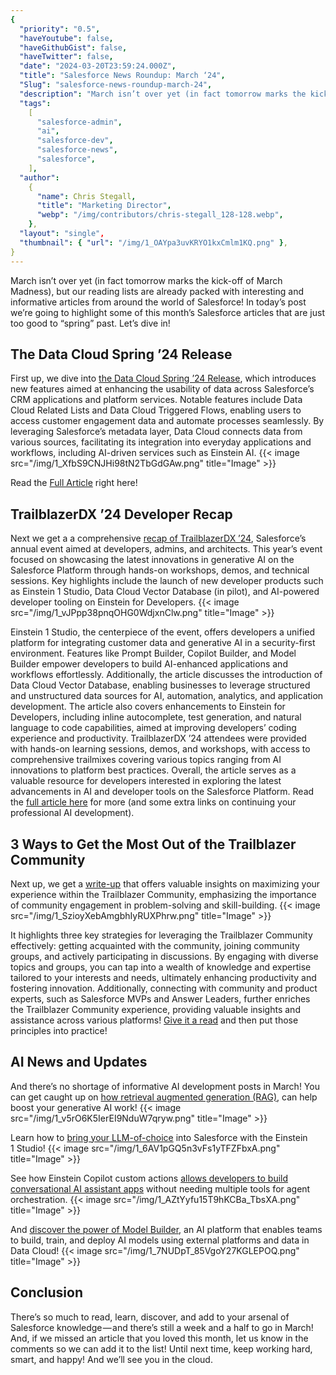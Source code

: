 ```yaml
---
{
  "priority": "0.5",
  "haveYoutube": false,
  "haveGithubGist": false,
  "haveTwitter": false,
  "date": "2024-03-20T23:59:24.000Z",
  "title": "Salesforce News Roundup: March ‘24",
  "Slug": "salesforce-news-roundup-march-24",
  "description": "March isn’t over yet (in fact tomorrow marks the kick-off of March Madness), but our reading lists are already packed with interesting and informative articles from around the world of Salesforce!.",
  "tags":
    [
      "salesforce-admin",
      "ai",
      "salesforce-dev",
      "salesforce-news",
      "salesforce",
    ],
  "author":
    {
      "name": Chris Stegall,
      "title": "Marketing Director",
      "webp": "/img/contributors/chris-stegall_128-128.webp",
    },
  "layout": "single",
  "thumbnail": { "url": "/img/1_OAYpa3uvKRYO1kxCmlm1KQ.png" },
}
---
```


March isn’t over yet (in fact tomorrow marks the kick-off of March Madness), but our reading lists are already packed with interesting and informative articles from around the world of Salesforce!
In today’s post we’re going to highlight some of this month’s Salesforce articles that are just too good to “spring” past.
Let’s dive in!

## The Data Cloud Spring ’24 Release

First up, we dive into [the Data Cloud Spring ’24 Release](https://www.salesforce.com/news/stories/data-cloud-tdx-news/), which introduces new features aimed at enhancing the usability of data across Salesforce’s CRM applications and platform services. Notable features include Data Cloud Related Lists and Data Cloud Triggered Flows, enabling users to access customer engagement data and automate processes seamlessly. By leveraging Salesforce’s metadata layer, Data Cloud connects data from various sources, facilitating its integration into everyday applications and workflows, including AI-driven services such as Einstein AI.
{{< image src="/img/1_XfbS9CNJHi98tN2TbGdGAw.png" title="Image" >}}

Read the [Full Article](https://www.salesforce.com/news/stories/data-cloud-tdx-news/) right here!

## TrailblazerDX ’24 Developer Recap

Next we get a a comprehensive [recap of TrailblazerDX ’24](https://developer.salesforce.com/blogs/2024/03/trailblazerdx-24-developer-recap), Salesforce’s annual event aimed at developers, admins, and architects. This year’s event focused on showcasing the latest innovations in generative AI on the Salesforce Platform through hands-on workshops, demos, and technical sessions. Key highlights include the launch of new developer products such as Einstein 1 Studio, Data Cloud Vector Database (in pilot), and AI-powered developer tooling on Einstein for Developers.
{{< image src="/img/1_vJPpp38pnqOHG0WdjxnClw.png" title="Image" >}}

Einstein 1 Studio, the centerpiece of the event, offers developers a unified platform for integrating customer data and generative AI in a security-first environment. Features like Prompt Builder, Copilot Builder, and Model Builder empower developers to build AI-enhanced applications and workflows effortlessly. Additionally, the article discusses the introduction of Data Cloud Vector Database, enabling businesses to leverage structured and unstructured data sources for AI, automation, analytics, and application development.
The article also covers enhancements to Einstein for Developers, including inline autocomplete, test generation, and natural language to code capabilities, aimed at improving developers’ coding experience and productivity. TrailblazerDX ’24 attendees were provided with hands-on learning sessions, demos, and workshops, with access to comprehensive trailmixes covering various topics ranging from AI innovations to platform best practices. Overall, the article serves as a valuable resource for developers interested in exploring the latest advancements in AI and developer tools on the Salesforce Platform.
Read the [full article here](https://developer.salesforce.com/blogs/2024/03/trailblazerdx-24-developer-recap) for more (and some extra links on continuing your professional AI development).

## 3 Ways to Get the Most Out of the Trailblazer Community

Next up, we get a [write-up](https://www.salesforce.com/blog/get-the-most-out-of-the-trailblazer-community/) that offers valuable insights on maximizing your experience within the Trailblazer Community, emphasizing the importance of community engagement in problem-solving and skill-building.
{{< image src="/img/1_SzioyXebAmgbhIyRUXPhrw.png" title="Image" >}}

It highlights three key strategies for leveraging the Trailblazer Community effectively: getting acquainted with the community, joining community groups, and actively participating in discussions. By engaging with diverse topics and groups, you can tap into a wealth of knowledge and expertise tailored to your interests and needs, ultimately enhancing productivity and fostering innovation.
Additionally, connecting with community and product experts, such as Salesforce MVPs and Answer Leaders, further enriches the Trailblazer Community experience, providing valuable insights and assistance across various platforms!
[Give it a read](https://www.salesforce.com/blog/get-the-most-out-of-the-trailblazer-community/) and then put those principles into practice!

## AI News and Updates

And there’s no shortage of informative AI development posts in March!
You can get caught up on [how retrieval augmented generation (RAG)](https://www.salesforce.com/blog/what-is-retrieval-augmented-generation/), can help boost your generative AI work!
{{< image src="/img/1_v5rO6K5IerEI9NduW7qryw.png" title="Image" >}}

Learn how to [bring your LLM-of-choice](https://developer.salesforce.com/blogs/2024/03/bring-your-own-large-language-model-in-einstein-1-studio) into Salesforce with the Einstein 1 Studio!
{{< image src="/img/1_6AV1pGQ5n3vFs1yTFZFbxA.png" title="Image" >}}

See how Einstein Copilot custom actions [allows developers to build conversational AI assistant apps](https://developer.salesforce.com/blogs/2024/03/build-custom-copilot-actions-using-apex) without needing multiple tools for agent orchestration.
{{< image src="/img/1_AZtYyfu15T9hKCBa_TbsXA.png" title="Image" >}}

And [discover the power of Model Builder](https://developer.salesforce.com/blogs/2024/03/use-model-builder-to-integrate-databricks-models-with-salesforce), an AI platform that enables teams to build, train, and deploy AI models using external platforms and data in Data Cloud!
{{< image src="/img/1_7NUDpT_85VgoY27KGLEPOQ.png" title="Image" >}}

## Conclusion

There’s so much to read, learn, discover, and add to your arsenal of Salesforce knowledge — and there’s still a week and a half to go in March!
And, if we missed an article that you loved this month, let us know in the comments so we can add it to the list!
Until next time, keep working hard, smart, and happy! And we’ll see you in the cloud.
